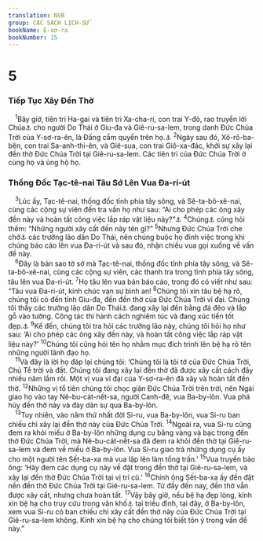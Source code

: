 ```yaml
---
translation: NVB
group: CÁC SÁCH LỊCH-SỬ
bookName: E-xơ-ra 
bookNumber: 15
---
```


<div class="title"><h1>5</h1><h3>Tiếp Tục Xây Đền Thờ </h3></div>
<span class="verse exo_5_1"> <sup>1</sup>Bây giờ, tiên tri Ha-gai và tiên tri Xa-cha-ri, con trai Y-đô, rao truyền lời Chúa<a data-toggle="tooltip" data-placement="bottom" title="Ctd: nói tiên tri">⚓</a> cho người Do Thái ở Giu-đa và Giê-ru-sa-lem, trong danh Đức Chúa Trời của Y-sơ-ra-ên, là Đấng cầm quyền trên họ.<a data-toggle="tooltip" data-placement="bottom" title="Ctd: các tiên tri… được Đức Chúa Trời của Y-sơ-ra-ên cảm động, rao truyền lời Chúa cho người Do Thái…">⚓</a></span>
<span class="verse exo_5_2"><sup>2</sup>Ngày sau đó, Xô-rô-ba-bên, con trai Sa-anh-thi-ên, và Giê-sua, con trai Giô-xa-đác, khởi sự xây lại đền thờ Đức Chúa Trời tại Giê-ru-sa-lem. Các tiên tri của Đức Chúa Trời ở cùng họ và ủng hộ họ. <br/></span>
<div class="title"><h3>Thống Đốc Tạc-tê-nai Tâu Sớ Lên Vua Đa-ri-út </h3></div>
<span class="verse exo_5_3"> <sup>3</sup>Lúc ấy, Tạc-tê-nai, thống đốc tỉnh phía tây sông, và Sê-ta-bô-xê-nai, cùng các cộng sự viên đến tra vấn họ như sau: “Ai cho phép các ông xây đền này và hoàn tất công việc lắp ráp vật liệu này?”<a data-toggle="tooltip" data-placement="bottom" title="MT: vật liệu ấy thường là gỗ">⚓</a></span>
<span class="verse exo_5_4"><sup>4</sup>Chúng<a data-toggle="tooltip" data-placement="bottom" title="LXX và Syr chép ngôi thứ ba, số nhiều">⚓</a> cũng hỏi thêm: “Những người xây cất đền này tên gì?” </span>
<span class="verse exo_5_5"><sup>5</sup>Nhưng Đức Chúa Trời che chở<a data-toggle="tooltip" data-placement="bottom" title="Nt: nhưng mắt Đức Chúa Trời đoái xem">⚓</a> các trưởng lão dân Do Thái, nên chúng buộc họ đình việc trong khi chúng báo cáo lên vua Đa-ri-út và sau đó, nhận chiếu vua gọi xuống về vấn đề này. <br/></span>
<span class="verse exo_5_6"> <sup>6</sup>Đây là bản sao tờ sớ mà Tạc-tê-nai, thống đốc tỉnh phía tây sông, và Sê-ta-bô-xê-nai, cùng các cộng sự viên, các thanh tra trong tỉnh phía tây sông, tâu lên vua Đa-ri-út. </span>
<span class="verse exo_5_7"><sup>7</sup>Họ tâu lên vua bản báo cáo, trong đó có viết như sau: “Tâu vua Đa-ri-út, kính chúc vạn sự bình an! </span>
<span class="verse exo_5_8"><sup>8</sup>Chúng tôi xin tâu bệ hạ rõ, chúng tôi có đến tỉnh Giu-đa, đến đền thờ của Đức Chúa Trời vĩ đại. Chúng tôi thấy các trưởng lão dân Do Thái<a data-toggle="tooltip" data-placement="bottom" title="Thêm vào cho thích hợp với văn mạch">⚓</a> đang xây lại đền bằng đá đẽo và lắp gỗ vào tường. Công tác thi hành cách nghiêm túc và đang xúc tiến tốt đẹp.<a data-toggle="tooltip" data-placement="bottom" title="Nt: trong tay họ">⚓</a></span>
<span class="verse exo_5_9"><sup>9</sup>Kế đến, chúng tôi tra hỏi các trưởng lão này, chúng tôi hỏi họ như sau: ‘Ai cho phép các ông xây đền này, và hoàn tất công việc lắp ráp vật liệu này?’ </span>
<span class="verse exo_5_10"><sup>10</sup>Chúng tôi cũng hỏi tên họ nhằm mục đích trình lên bệ hạ rõ tên những người lãnh đạo họ. <br/></span>
<span class="verse exo_5_11"> <sup>11</sup>Và đây là lời họ đáp lại chúng tôi: ‘Chúng tôi là tôi tớ của Đức Chúa Trời, Chủ Tể trời và đất. Chúng tôi đang xây lại đền thờ đã được xây cất cách đây nhiều năm lắm rồi. Một vị vua vĩ đại của Y-sơ-ra-ên đã xây và hoàn tất đền thờ. </span>
<span class="verse exo_5_12"><sup>12</sup>Những vị tổ tiên chúng tôi chọc giận Đức Chúa Trời trên trời, nên Ngài giao họ vào tay Nê-bu-cát-nết-sa, người Canh-đê, vua Ba-by-lôn. Vua phá hủy đền thờ này và đày dân sự qua Ba-by-lôn. <br/></span>
<span class="verse exo_5_13"> <sup>13</sup>Tuy nhiên, vào năm thứ nhất đời Si-ru, vua Ba-by-lôn, vua Si-ru ban chiếu chỉ xây lại đền thờ này của Đức Chúa Trời. </span>
<span class="verse exo_5_14"><sup>14</sup>Ngoài ra, vua Si-ru cũng đem ra khỏi miếu ở Ba-by-lôn những dụng cụ bằng vàng và bạc trong đền thờ Đức Chúa Trời, mà Nê-bu-cát-nết-sa đã đem ra khỏi đền thờ tại Giê-ru-sa-lem và đem về miếu ở Ba-by-lôn. Vua Si-ru giao trả những dụng cụ ấy cho một người tên Sết-ba-xa mà vua lập lên làm tổng trấn.’ </span>
<span class="verse exo_5_15"><sup>15</sup>Vua truyền bảo ông: ‘Hãy đem các dụng cụ này về đặt trong đền thờ tại Giê-ru-sa-lem, và xây lại đền thờ Đức Chúa Trời tại vị trí cũ.’ </span>
<span class="verse exo_5_16"><sup>16</sup>Chính ông Sết-ba-xa ấy đến đặt nền đền thờ Đức Chúa Trời tại Giê-ru-sa-lem. Từ đấy đến nay, đền thờ vẫn được xây cất, nhưng chưa hoàn tất. </span>
<span class="verse exo_5_17"><sup>17</sup>Vậy bây giờ, nếu bệ hạ đẹp lòng, kính xin bệ hạ cho truy cứu trong văn khố<a data-toggle="tooltip" data-placement="bottom" title="Nt: ngân khố">⚓</a> tại triều đình, tại đây, ở Ba-by-lôn, xem vua Si-ru có ban chiếu chỉ xây cất đền thờ này của Đức Chúa Trời tại Giê-ru-sa-lem không. Kính xin bệ hạ cho chúng tôi biết tôn ý trong vấn đề này.” <br/></span>

